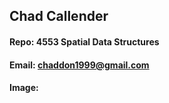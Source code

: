 ## Chad Callender
#### Repo: 4553 Spatial Data Structures
#### Email: chaddon1999@gmail.com
#### Image:
